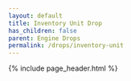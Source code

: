 ```yaml
---
layout: default
title: Inventory Unit Drop
has_children: false
parent: Engine Drops
permalink: /drops/inventory-unit
---
```


{% include page_header.html %}